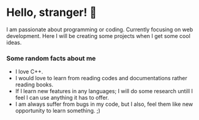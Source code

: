 # Hello, stranger! :wave:

I am passionate about programming or coding. Currently focusing on web development. Here I will be creating some projects when I get some cool ideas. 

### Some random facts about me

* I love C++.
* I would love to learn from reading codes and documentations rather reading books.
* If I learn new features in any languages; I will do some research untill I feel I can use anything it has to offer.
* I am always suffer from bugs in my code, but I also, feel them like new opportunity to learn something. ;)